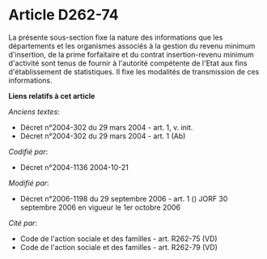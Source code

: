 # Article D262-74

La présente sous-section fixe la nature des informations que les départements et les organismes associés à la gestion du
revenu minimum d'insertion, de la prime forfaitaire et du contrat insertion-revenu minimum d'activité sont tenus de fournir à
l'autorité compétente de l'Etat aux fins d'établissement de statistiques. Il fixe les modalités de transmission de ces
informations.

**Liens relatifs à cet article**

_Anciens textes_:

  - Décret n°2004-302 du 29 mars 2004 - art. 1, v. init.
  - Décret n°2004-302 du 29 mars 2004 - art. 1 (Ab)

_Codifié par_:

  - Décret n°2004-1136 2004-10-21

_Modifié par_:

  - Décret n°2006-1198 du 29 septembre 2006 - art. 1 () JORF 30 septembre 2006 en vigueur le 1er octobre 2006

_Cité par_:

  - Code de l'action sociale et des familles - art. R262-75 (VD)
  - Code de l'action sociale et des familles - art. R262-79 (VD)

